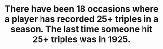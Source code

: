 ---
title:      
  - There have been 18 occasions where a player has recorded 25+ triples in a season. The last time someone hit 25+ triples was in 1925.
secondary:
  - Curtis Granderson came close when he hit 23 in 2007.
reference:
  - http://www.baseball-reference.com/leaders/3B_season.shtml
---